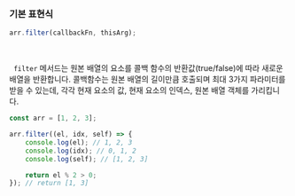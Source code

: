 
### 기본 표현식
```javascript
arr.filter(callbackFn, thisArg);
```

<br>

&nbsp;&nbsp;`filter` 메서드는 원본 배열의 요소를 콜백 함수의 반환값(true/false)에 따라 새로운 배열을 반환합니다. 콜백함수는 원본 배열의 길이만큼 호출되며 최대 3가지 파라미터를 받을 수 있는데, 각각 현재 요소의 값, 현재 요소의 인덱스, 원본 배열 객체를 가리킵니다.

```javascript
const arr = [1, 2, 3];

arr.filter((el, idx, self) => {
	console.log(el); // 1, 2, 3
	console.log(idx); // 0, 1, 2
	console.log(self); // [1, 2, 3]

	return el % 2 > 0;
}); // return [1, 3]
```
